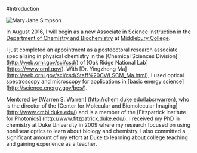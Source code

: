 #Introduction

![Mary Jane Simpson](../images/portrait.jpg)

In August 2016, I will begin as a new Associate in Science Instruction in the [Department of Chemistry and Biochemistry](http://www.middlebury.edu/academics/chem) at [Middlebury College](http://www.middlebury.edu).

I just completed an appointment as a postdoctoral research associate specializing in physical chemistry in the [Chemical Sciences Division] (http://web.ornl.gov/sci/csd/) of [Oak Ridge National Lab] (https://www.ornl.gov/). With [Dr. Yingzhong Ma] (http://web.ornl.gov/sci/csd/Staff%20CV/LSCM_Ma.html), I used optical spectroscopy and microscopy for applications in [basic energy science] (http://science.energy.gov/bes/).

Mentored by [Warren S. Warren] (http://chem.duke.edu/labs/warren), who is the director of the [Center for Molecular and Biomolecular Imaging] (http://www.cmbi.duke.edu/) and is a member of the [Fitzpatrick Institute for Photonics] (http://www.fitzpatrick.duke.edu/), I received my PhD in chemistry at Duke University in 2009 where my research focused on using nonlinear optics to learn about biology and chemistry. I also committed a significant amount of my effort at Duke to learning about college teaching and gaining experience as a teacher. 
